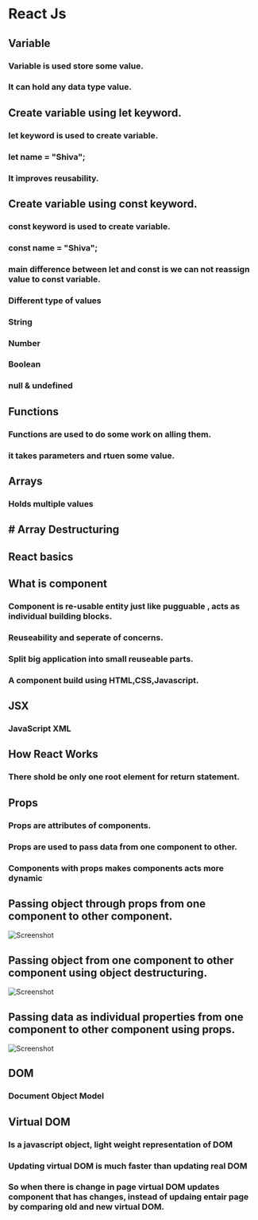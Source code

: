 # React Js
## Variable
### Variable is used store some value.
### It can hold any data type value.
## Create variable using let keyword.
### let keyword is used to create variable.
### let name = "Shiva";
### It improves reusability.
## Create variable using const keyword.
### const keyword is used to create variable.
### const name = "Shiva";
### main difference between let and const is we can not reassign value to const variable.
### Different type of values
### String
### Number
### Boolean
### null & undefined

## Functions
### Functions are used to do some work on alling them.
### it takes parameters and rtuen some value.

## Arrays
### Holds multiple values

## # Array Destructuring

## React basics
## What is component
### Component is re-usable entity just like pugguable , acts as individual building blocks.
### Reuseability and seperate of concerns.
### Split big application into small reuseable parts.
### A component build using HTML,CSS,Javascript.
## JSX
### JavaScript XML
## How React Works
### There shold be only one root element for return statement.
## Props
### Props are attributes of components.
### Props are used to pass data from one component to other.
### Components with props makes components acts more dynamic
## Passing object through props from one component to other component. 
![Screenshot](props-object.png)
## Passing object from one component to other component using object destructuring. 
![Screenshot](props-object-destructure.png)
## Passing data as individual properties from one component to other component using props.
![Screenshot](props-with-fields.png) 
## DOM
### Document Object Model
## Virtual DOM
### Is a javascript object, light weight representation of DOM
### Updating virtual DOM is much faster than updating real DOM 
### So when there is change in page virtual DOM updates component that has changes, instead of updaing entair page by comparing old and new virtual DOM.
